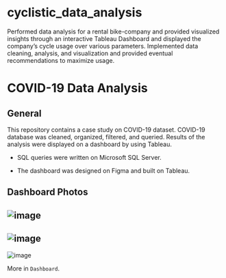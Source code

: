 # cyclistic_data_analysis
Performed data analysis for a rental bike-company and provided visualized insights through an interactive Tableau Dashboard and displayed the company’s cycle usage over various parameters. Implemented data cleaning, analysis, and visualization and provided eventual recommendations to maximize  usage.

# COVID-19 Data Analysis

## General

This repository contains a case study on COVID-19 dataset. COVID-19 database was cleaned, organized, filtered, and queried. Results of the analysis were displayed on a dashboard by using Tableau.

- SQL queries were written on Microsoft SQL Server.

- The dashboard was designed on Figma and built on Tableau.

## Dashboard Photos

![image](https://user-images.githubusercontent.com/68999346/198082930-6bac7089-c1fc-4223-8ce5-f72e28b7e00a.png)
--
![image](https://user-images.githubusercontent.com/68999346/198083015-1eaacbd2-e1a6-4012-b9b5-5002e0d5b211.png)
--
![image](https://user-images.githubusercontent.com/68999346/198083124-fdad899f-e5ec-435c-9e15-6392c4c5b0a7.png)



More in `Dashboard`.
